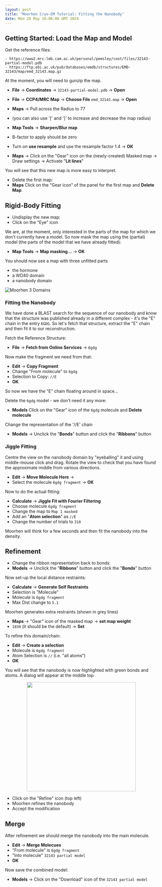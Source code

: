 ```yaml
---
layout: post
title: "Moorhen Cryo-EM Tutorial: Fitting the Nanobody"
date: Mon 20 May 16:08:00 GMT 2024
---
```



## Getting Started: Load the Map and Model

Get the reference files:

    - https://www2.mrc-lmb.cam.ac.uk/personal/pemsley/coot/files/32143-partial-model.pdb
    - https://ftp.ebi.ac.uk/pub/databases/emdb/structures/EMD-32143/map/emd_32143.map.gz

At the moment, you will need to gunzip the map.

  - **File** &rarr; **Coordinates** &rarr; ``32143-partial-model.pdb`` &rarr; **Open**
  - **File** &rarr; **CCP4/MRC Map** &rarr; **Choose File** ``emd_32143.map`` &rarr; **Open**
  - **Maps** &rarr; Pull across the Radius to 77
  - (you can also use '[' and ']' to increase and decrease the map radius)

  - **Map Tools** &rarr; **Sharpen/Blur map**
  - B-factor to apply should be zero
  - Turn on **use resample** and use the resample factor 1.4 &rarr; **OK**
  - **Maps** &rarr; Click on the "Gear" icon on the (newly-created) Masked map &rarr; Draw settings &rarr; Activate "**Lit lines**"

  You will see that this new map is more easy to interpret.

  - Delete the first map:
  - **Maps** Click on the "Gear icon" of the panel for the first map and **Delete Map**.

## Rigid-Body Fitting

  - Undisplay the new map:
  - Click on the "Eye" icon

We are, at the moment, only interested in the parts of the map for which we don't currently have a model.
So now mask the map using the (partial) model (the parts of the model that we have already fitted):

  - **Map Tools** &rarr; **Map masking...** &rarr; **OK**

You should now see a map with three unfitted parts

  - the hormone
  - a WD40 domain
  - a nanobody domain

![Moorhen 3 Domains]({{"../../../images/moorhen-3-domains.png"}})

### Fitting the Nanobody

We have done a BLAST search for the sequence of our nanobody and know that the structure was published already
in a different complex - it's the "E" chain in the entry ``6GDG``. So let's fetch that structure, extract
the "E" chain and then fit it to our reconstruction.

Fetch the Reference Structure:

  - **File** &rarr; **Fetch from Online Services** &rarr; `6gdg`

Now make the fragment we need from that:

  - **Edit** &rarr; **Copy Fragment**
  - Change "From molecule" to `6gdg`
  - Selection to Copy: `//E`
  - **OK**

So now we have the "E" chain floating around in space...

Delete the `6gdg` model - we don't need it any more:

  - **Models** Click on the "Gear" icon of the `6gdg` molecule and **Delete molecule**

Change the representation of the '//E' chain

  - **Models** &rarr; Unclick the "**Bonds**" button and click the "**Ribbons**" button

### Jiggle Fitting

Centre the view on the nanobody domain by "eyeballing" it and using middle-mouse click and drag.
Rotate the view to check that you have found the approximate middle from various directions.

  - **Edit** &rarr; **Move Molecule Here** &rarr;
  - Select the molecule `6gdg fragment` &rarr; **OK**

Now to do the actual fitting:

  - **Calculate** &rarr; **Jiggle Fit with Fourier Filtering**
  - Choose molecule `6gdg fragment`
  - Change the map to `Map 1 masked`
  - Add an "**Atom selection**" as `//E`
  - Change the number of trials to `310`

Moorhen will think for a few seconds and then fit the nanobody into the density.

## Refinement

  - Change the ribbon representation back to bonds:
  - **Models** &rarr; Unclick the "**Ribbons**" button and click the "**Bonds**" button

Now set-up the local distance restraints:
  - **Calculate** &rarr; **Generate Self Restraints**
  - Selection is "Molecule"
  - Molecule is `6gdg fragment`
  - Max Dist change to `5.1`

Moorhen generates extra restraints (shown in grey lines)

  - **Maps** &rarr; "Gear" icon of the masked map &rarr; **set map weight**
  - `1830` (it should be the default) &rarr; **Set**

To refine this domain/chain:

  - **Edit** &rarr; **Create a selection**
   - Molecule is `6gdg fragment`
   - Atom Selection is `//` (i.e. "all atoms")
   - **OK**

You will see that the nanobody is now highlighted with green bonds and atoms.
A dialog will appear at the middle top

<p align='center'>
   <img alt='' src='../../../images/moorhen-selection-panel.png' width=360/>
</p>

  - Click on the "Refine" icon (top left)
  - Moorhen refines the nanobody
  - Accept the modification

## Merge

After refinement we should merge the nanobody into the main molecule.

  - **Edit** &rarr; **Merge Molecues**
  - "From molecule" is `6gdg fragment`
  - "Into molecule" `32143 partial model`
  - **OK**

Now save the combined model:

  - **Models** &rarr; Click on the "Download" icon of the `32143 partial model`
